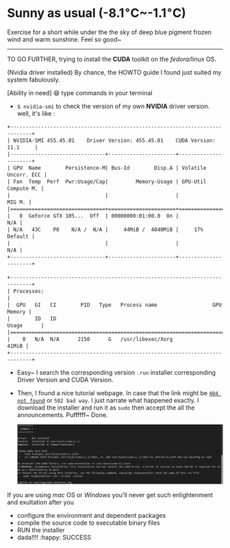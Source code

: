 # Sunny as usual (-8.1$^{\circ}$C~-1.1$^{\circ}$C)

Exercise for a short while under the the sky of deep blue pigment frozen wind and warm sunshine. Feel so good~
***
TO GO FURTHER, trying to install the **CUDA** toolkit on the _fedora/linux_ OS. 

(Nvidia driver installed) By chance, the HOWTO guide I found just suited my system fabulously.

[Ability in need] :smile: type commands in your terminal

* `$ nvidia-smi` to check the version of my own **NVIDIA** driver version. well, it's like :

```code
+-----------------------------------------------------------------------------+
| NVIDIA-SMI 455.45.01    Driver Version: 455.45.01    CUDA Version: 11.1     |
|-------------------------------+----------------------+----------------------+
| GPU  Name        Persistence-M| Bus-Id        Disp.A | Volatile Uncorr. ECC |
| Fan  Temp  Perf  Pwr:Usage/Cap|         Memory-Usage | GPU-Util  Compute M. |
|                               |                      |               MIG M. |
|===============================+======================+======================|
|   0  GeForce GTX 105...  Off  | 00000000:01:00.0  On |                  N/A |
| N/A   43C    P8    N/A /  N/A |     44MiB /  4040MiB |     17%      Default |
|                               |                      |                  N/A |
+-------------------------------+----------------------+----------------------+
                                                                               
+-----------------------------------------------------------------------------+
| Processes:                                                                  |
|  GPU   GI   CI        PID   Type   Process name                  GPU Memory |
|        ID   ID                                                   Usage      |
|=============================================================================|
|    0   N/A  N/A      2150      G   /usr/libexec/Xorg                  41MiB |
+-----------------------------------------------------------------------------+

```

* Easy~ I search the corresponding version `.run` installer corresponding Driver Version and CUDA Version.

* Then, I found a nice tutorial webpage. In case that the link might be [`404 not found`](https://www.if-not-true-then-false.com/2018/install-nvidia-cuda-toolkit-on-fedora/) or `502 bad way`. I just narrate what happened exactly. I download the installer and run it as `sudo` then accept the all the announcements. Puffffff~ Done.

  ![YEAH!so cool!](./Dec16_2020.png)

If you are using _mac_ OS or _Windows_ you'll never get such enlightenment and exultation after you 

* configure the environment and dependent packages
* compile the source code to executable binary files
* RUN the installer
* dada!!!! :happy: SUCCESS

​

